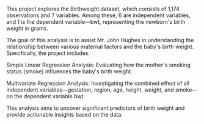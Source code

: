 This project explores the Birthweight dataset, which consists of 1,174 observations and 7 variables. Among these, 6 are independent variables, and 1 is the dependent variable—bwt, representing the newborn's birth weight in grams.

The goal of this analysis is to assist Mr. John Hughes in understanding the relationship between various maternal factors and the baby's birth weight. Specifically, the project includes:

Simple Linear Regression Analysis: Evaluating how the mother's smoking status (smoke) influences the baby's birth weight.

Multivariate Regression Analysis: Investigating the combined effect of all independent variables—gestation, region, age, height, weight, and smoke—on the dependent variable bwt.

This analysis aims to uncover significant predictors of birth weight and provide actionable insights based on the data.
